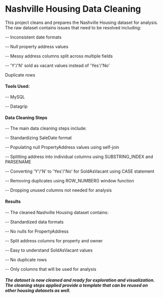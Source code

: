 # Nashville Housing Data Cleaning

This project cleans and prepares the Nashville Housing dataset for analysis. The raw dataset contains issues that need to be resolved including:

-- Inconsistent date formats

-- Null property address values

-- Messy address columns split across multiple fields

-- 'Y'/'N' sold as vacant values instead of 'Yes'/'No'

Duplicate rows


#### Tools Used:

-- MySQL

-- Datagrip

#### Data Cleaning Steps

-- The main data cleaning steps include:

-- Standardizing SaleDate format

-- Populating null PropertyAddress values using self-join

-- Splitting address into individual columns using SUBSTRING_INDEX and PARSENAME

-- Converting 'Y'/'N' to 'Yes'/'No' for SoldAsVacant using CASE statement

-- Removing duplicates using ROW_NUMBER() window function

-- Dropping unused columns not needed for analysis


#### Results
-- The cleaned Nashville Housing dataset contains:

-- Standardized data formats

-- No nulls for PropertyAddress

-- Split address columns for property and owner

-- Easy to understand SoldAsVacant values

-- No duplicate rows

-- Only columns that will be used for analysis


##### The dataset is now cleaned and ready for exploration and visualization. The cleaning steps applied provide a template that can be reused on other housing datasets as well.

